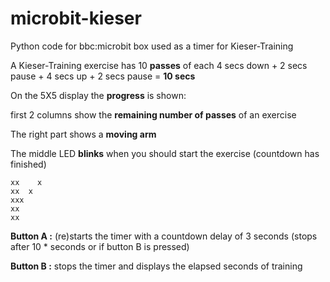 # microbit-kieser
Python code for bbc:microbit box used as a timer for Kieser-Training


A Kieser-Training exercise has 10 **passes** of each  4 secs down + 2 secs pause + 4 secs up + 2 secs pause = **10 secs** 


On the 5X5 display the **progress** is shown:

first 2 columns show the **remaining number of passes** of an exercise

The right part shows a **moving arm**

The middle LED **blinks** when you should start the exercise (countdown has finished)

    xx    x
    xx  x 
    xxx
    xx
    xx 

**Button A :** (re)starts the timer with a countdown delay of 3 seconds 
           (stops after 10 * seconds or if button B is pressed)

**Button B :** stops the timer and displays the elapsed seconds of training
